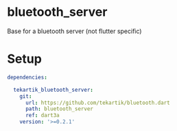 # bluetooth_server

Base for a bluetooth server (not flutter specific)

# Setup

```yaml
dependencies:

  tekartik_bluetooth_server:
    git:
      url: https://github.com/tekartik/bluetooth.dart
      path: bluetooth_server
      ref: dart3a
    version: '>=0.2.1'
```